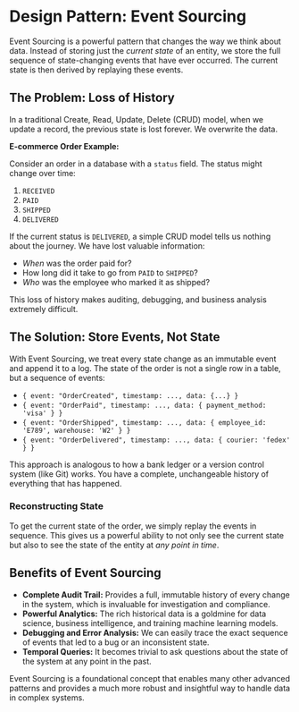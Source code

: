 # Design Pattern: Event Sourcing

Event Sourcing is a powerful pattern that changes the way we think about data. Instead of storing just the *current state* of an entity, we store the full sequence of state-changing events that have ever occurred. The current state is then derived by replaying these events.

## The Problem: Loss of History

In a traditional Create, Read, Update, Delete (CRUD) model, when we update a record, the previous state is lost forever. We overwrite the data.

**E-commerce Order Example:**

Consider an order in a database with a `status` field. The status might change over time:

1.  `RECEIVED`
2.  `PAID`
3.  `SHIPPED`
4.  `DELIVERED`

If the current status is `DELIVERED`, a simple CRUD model tells us nothing about the journey. We have lost valuable information:

-   *When* was the order paid for?
-   How long did it take to go from `PAID` to `SHIPPED`?
-   *Who* was the employee who marked it as shipped?

This loss of history makes auditing, debugging, and business analysis extremely difficult.

## The Solution: Store Events, Not State

With Event Sourcing, we treat every state change as an immutable event and append it to a log. The state of the order is not a single row in a table, but a sequence of events:

-   `{ event: "OrderCreated", timestamp: ..., data: {...} }`
-   `{ event: "OrderPaid", timestamp: ..., data: { payment_method: 'visa' } }`
-   `{ event: "OrderShipped", timestamp: ..., data: { employee_id: 'E789', warehouse: 'W2' } }`
-   `{ event: "OrderDelivered", timestamp: ..., data: { courier: 'fedex' } }`

This approach is analogous to how a bank ledger or a version control system (like Git) works. You have a complete, unchangeable history of everything that has happened.

### Reconstructing State

To get the current state of the order, we simply replay the events in sequence. This gives us a powerful ability to not only see the current state but also to see the state of the entity at *any point in time*.

## Benefits of Event Sourcing

-   **Complete Audit Trail:** Provides a full, immutable history of every change in the system, which is invaluable for investigation and compliance.
-   **Powerful Analytics:** The rich historical data is a goldmine for data science, business intelligence, and training machine learning models.
-   **Debugging and Error Analysis:** We can easily trace the exact sequence of events that led to a bug or an inconsistent state.
-   **Temporal Queries:** It becomes trivial to ask questions about the state of the system at any point in the past.

Event Sourcing is a foundational concept that enables many other advanced patterns and provides a much more robust and insightful way to handle data in complex systems.

